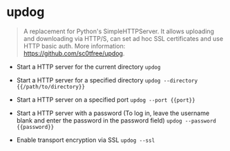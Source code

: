 # updog
> A replacement for Python's SimpleHTTPServer.
> It allows uploading and downloading via HTTP/S, can set ad hoc SSL certificates and use HTTP basic auth.
> More information: <https://github.com/sc0tfree/updog>.

- Start a HTTP server for the current directory
`updog`

- Start a HTTP server for a specified directory
`updog --directory {{/path/to/directory}}`

- Start a HTTP server on a specified port
`updog --port {{port}}`

- Start a HTTP server with a password (To log in, leave the username blank and enter the password in the password field)
`updog --password {{password}}`

- Enable transport encryption via SSL
`updog --ssl`
